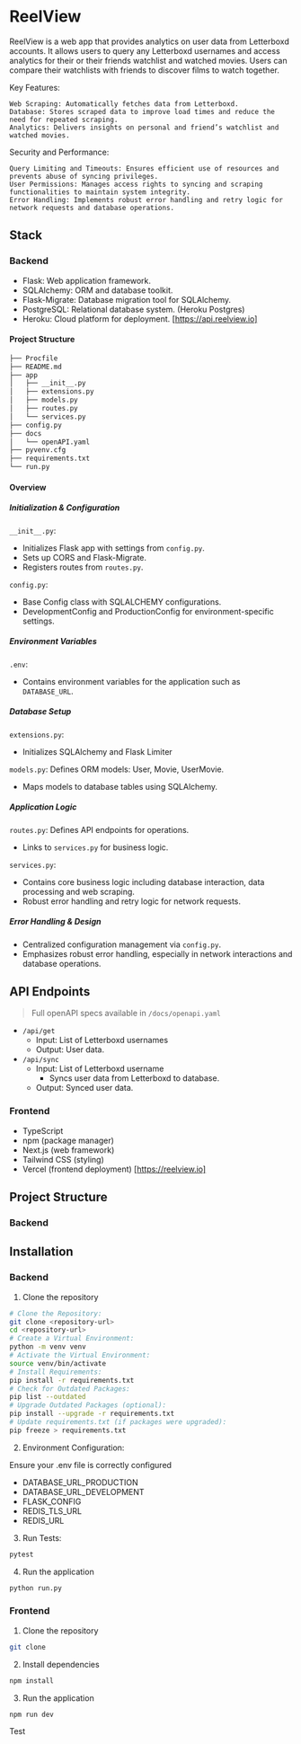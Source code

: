 # ReelView

ReelView is a web app that provides analytics on user data from Letterboxd accounts. It allows users to query any Letterboxd usernames and access analytics for their or their friends watchlist and watched movies. Users can compare their watchlists with friends to discover films to watch together.

Key Features:

    Web Scraping: Automatically fetches data from Letterboxd.
    Database: Stores scraped data to improve load times and reduce the need for repeated scraping.
    Analytics: Delivers insights on personal and friend’s watchlist and watched movies.

Security and Performance:

    Query Limiting and Timeouts: Ensures efficient use of resources and prevents abuse of syncing privileges.
    User Permissions: Manages access rights to syncing and scraping functionalities to maintain system integrity.
    Error Handling: Implements robust error handling and retry logic for network requests and database operations.

## Stack

### Backend

- Flask: Web application framework.
- SQLAlchemy: ORM and database toolkit.
- Flask-Migrate: Database migration tool for SQLAlchemy.
- PostgreSQL: Relational database system. (Heroku Postgres)
- Heroku: Cloud platform for deployment. [https://api.reelview.io]

#### Project Structure

```bash
├── Procfile
├── README.md
├── app
│   ├── __init__.py
│   ├── extensions.py
│   ├── models.py
│   ├── routes.py
│   └── services.py
├── config.py
├── docs
│   └── openAPI.yaml
├── pyvenv.cfg
├── requirements.txt
└── run.py
```

#### Overview

##### Initialization & Configuration

`__init__.py`:

- Initializes Flask app with settings from `config.py`.
- Sets up CORS and Flask-Migrate.
- Registers routes from `routes.py`.

`config.py`:

- Base Config class with SQLALCHEMY configurations.
- DevelopmentConfig and ProductionConfig for environment-specific settings.

##### Environment Variables

`.env`:

- Contains environment variables for the application such as `DATABASE_URL`.

##### Database Setup

`extensions.py`:

- Initializes SQLAlchemy and Flask Limiter

`models.py`: Defines ORM models: User, Movie, UserMovie.

- Maps models to database tables using SQLAlchemy.

##### Application Logic

`routes.py`: Defines API endpoints for operations.

- Links to `services.py` for business logic.

`services.py`:

- Contains core business logic including database interaction, data processing and web scraping.
- Robust error handling and retry logic for network requests.

##### Error Handling & Design

- Centralized configuration management via `config.py`.
- Emphasizes robust error handling, especially in network interactions and database operations.

## API Endpoints

> Full openAPI specs available in `/docs/openapi.yaml`

- `/api/get`
  - Input: List of Letterboxd usernames
  - Output: User data.
- `/api/sync`
  - Input: List of Letterboxd username
    - Syncs user data from Letterboxd to database.
  - Output: Synced user data.

### Frontend

- TypeScript
- npm (package manager)
- Next.js (web framework)
- Tailwind CSS (styling)
- Vercel (frontend deployment) [https://reelview.io]

## Project Structure

### Backend

## Installation

### Backend

1. Clone the repository

```zsh
# Clone the Repository:
git clone <repository-url>
cd <repository-url>
# Create a Virtual Environment:
python -m venv venv
# Activate the Virtual Environment:
source venv/bin/activate
# Install Requirements:
pip install -r requirements.txt
# Check for Outdated Packages:
pip list --outdated
# Upgrade Outdated Packages (optional):
pip install --upgrade -r requirements.txt
# Update requirements.txt (if packages were upgraded):
pip freeze > requirements.txt
```

2. Environment Configuration:

Ensure your .env file is correctly configured

- DATABASE_URL_PRODUCTION
- DATABASE_URL_DEVELOPMENT
- FLASK_CONFIG
- REDIS_TLS_URL
- REDIS_URL

3. Run Tests:

```zsh
pytest
```

4. Run the application

```zsh
python run.py
```

### Frontend

1. Clone the repository

```zsh
git clone
```

2. Install dependencies

```zsh
npm install
```

3. Run the application

```zsh
npm run dev
```

Test
